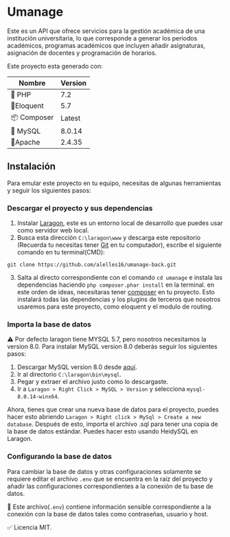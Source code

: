 Umanage
=======

Este es un API que ofrece servicios para la gestión académica de una institución universitaria, lo que corresponde a  generar los periodos académicos, programas académicos que incluyen añadir asignaturas, asignación de docentes y programación de horarios.

Este proyecto esta generado con:

| Nombre|  Version |
| -------- | -------- |
| 🐘 PHP | 7.2 |
| 💎Eloquent |  5.7|
| 📦 Composer |Latest |
|🐬 MySQL| 8.0.14 |
|📡Apache| 2.4.35 |

## Instalación

Para emular este proyecto en tu equipo, necesitas de algunas herramientas y seguir los siguientes pasos:

### Descargar el proyecto y sus dependencias

1) Instalar [Laragon](https://laragon.org/), este es un entorno local de desarrollo que puedes usar como servidor web local.
2) Busca esta dirección `C:\laragon\www` y descarga este repositorio (Recuerda tu necesitas tener [Git](https://git-scm.com/) en tu computador), escribe el siguiente comando en tu terminal(CMD):

```shell
git clone https://github.com/alelles16/umanage-back.git
```

3) Salta al directo correspondiente con el comando `cd umanage` e instala las dependencias haciendo `php composer.phar install` en la terminal. en este orden de ideas, necesitaras tener [composer](https://getcomposer.org/) en tu proyecto. 
Esto instalará todas las dependencias y los plugins de terceros que nosotros usaremos para este proyecto, como eloquent y el modulo de routing.

### Importa la base de datos

⚠ Por defecto laragon tiene MYSQL 5.7, pero nosotros necesitamos la version 8.0. Para instalar MySQL version 8.0 deberás seguir los siguientes pasos:

1. Descargar MySQL version 8.0 desde [aquí](http://www.mirrorservice.org/sites/ftp.mysql.com/Downloads/MySQL-8.0/mysql-8.0.14-winx64.zip).
2. Ir al directorio `C:\laragon\bin\mysql`.
3. Pegar y extraer el archivo justo como lo descargaste.
4. Ir a `Laragon > Right Click > MySQL > Version` y selecciona `mysql-8.0.14-winx64`.

Ahora, tienes que crear una nueva base de datos para el proyecto, puedes hacer esto abriendo `Laragon > Right click > MySql > Create a new database`. Después de esto, importa el archivo .sql para tener una copia de la base de datos estándar. Puedes hacer esto usando HeidySQL en Laragon.

### Configurando la base de datos

Para cambiar la base de datos y otras configuraciones solamente se requiere editar el archivo `.env` que se encuentra en la raíz del proyecto y añadir las configuraciones correspondientes a la conexión de tu base de datos.

🚨 Este archivo(`.env`) contiene información sensible correspondiente a la conexión con la base de datos tales como contraseñas, usuario y host.

✅ Licencia MIT.
